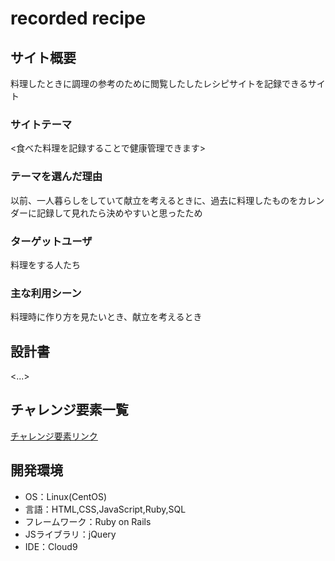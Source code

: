 # recorded recipe

## サイト概要
料理したときに調理の参考のために閲覧したしたレシピサイトを記録できるサイト

### サイトテーマ
<食べた料理を記録することで健康管理できます>

### テーマを選んだ理由
以前、一人暮らしをしていて献立を考えるときに、過去に料理したものをカレンダーに記録して見れたら決めやすいと思ったため

### ターゲットユーザ
料理をする人たち

### 主な利用シーン
料理時に作り方を見たいとき、献立を考えるとき

## 設計書
<...>

## チャレンジ要素一覧
[チャレンジ要素リンク](https://docs.google.com/spreadsheets/d/1JOr0skKkhRxZkdFON3QVWHU0aYcqBlxOa2OuriFrG-Q/edit?usp=sharing)


## 開発環境
- OS：Linux(CentOS)
- 言語：HTML,CSS,JavaScript,Ruby,SQL
- フレームワーク：Ruby on Rails
- JSライブラリ：jQuery
- IDE：Cloud9
